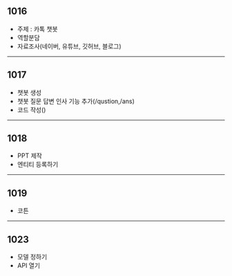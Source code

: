 ## 1016
* 주제 : 카톡 챗봇
* 역할분담
* 자료조사(네이버, 유튜브, 깃허브, 블로그)

---
## 1017
* 챗봇 생성
* 챗봇 질문 답변 인사 기능 추가(/qustion,/ans)
* 코드 작성()

---
## 1018
* PPT 제작
* 엔티티 등록하기

---
## 1019
* 코튼

---
## 1023
* 모델 정하기
* API 열기